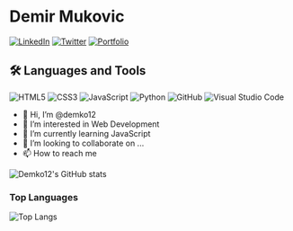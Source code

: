 # Demir Mukovic
[![LinkedIn](https://img.shields.io/badge/LinkedIn-blue)](https://www.linkedin.com/in/demir-mukovic/)
[![Twitter](https://img.shields.io/badge/Twitter-YourHandle-blue)](https://twitter.com/yourhandle)
[![Portfolio](https://img.shields.io/badge/Portfolio-YourWebsite-orange)](https://www.yourwebsite.com)

## 🛠️ Languages and Tools
![HTML5](https://img.shields.io/badge/-HTML5-E34F26?logo=html5&logoColor=white)
![CSS3](https://img.shields.io/badge/-CSS3-1572B6?logo=css3&logoColor=white)
![JavaScript](https://img.shields.io/badge/-JavaScript-F7DF1E?logo=javascript&logoColor=black)
![Python](https://img.shields.io/badge/-Python-3776AB?logo=python&logoColor=white)
![GitHub](https://img.shields.io/badge/-GitHub-181717?logo=github&logoColor=white)
![Visual Studio Code](https://img.shields.io/badge/-VS%20Code-007ACC?logo=visual-studio-code&logoColor=white)
- 👋 Hi, I’m @demko12
- 👀 I’m interested in Web Development
- 🌱 I’m currently learning JavaScript
- 💞️ I’m looking to collaborate on ...
- 📫 How to reach me 


![Demko12's GitHub stats](https://github-readme-stats.vercel.app/api?username=demko12&show_icons=true&theme_transparent)


### Top Languages
 ![Top Langs](https://github-readme-stats.vercel.app/api/top-langs/?username=demko12&layout=compact)



<!---
demko12/demko12 is a ✨ special ✨ repository because its `README.md` (this file) appears on your GitHub profile.
You can click the Preview link to take a look at your changes.
--->
